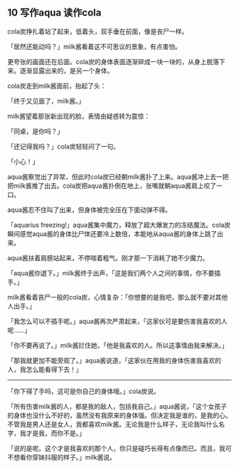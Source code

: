 ## 10 写作aqua 读作cola

cola炭挣扎着站了起来，低着头，双手垂在前面，像是丧尸一样。

「居然还能动吗？」milk酱看着这不可思议的景象，有点害怕。

更夸张的画面还在后面。cola炭的身体表面逐渐碎成一块一块的，从身上脱落下来。逐渐显露出来的，是另一个身体。

cola炭走到milk酱面前，抬起了头：

「终于又见面了，milk酱。」

milk酱望着那张新出现的脸，表情由疑惑转为震惊：

「同桌，是你吗？」

「还记得我吗？」cola炭轻轻问了一句。

「小心！」

aqua酱察觉出了异常，但此时cola炭已经朝milk酱扑了上来。aqua酱冲上去一把把milk酱推了出去。cola炭把aqua酱扑倒在地上，张嘴就朝aqua酱肩上咬了一口。

aqua酱忍不住叫了出来，但身体被完全压在下面动弹不得。

「aquarius freezing!」aqua酱集中魔力，释放了超大爆发力的冻结魔法。cola炭瞬间感觉aqua酱的身体比尸体还要冷上数倍，本能地从aqua酱的身体上跳了出来。

aqua酱扶着肩膀站起来，不停喘着粗气。刚才那一下消耗了她不少魔力。

「aqua酱你退下。」milk酱终于出声，「这是我们两个人之间的事情，你不要插手。」

milk酱看着丧尸一般的cola炭，心情复杂：「你想要的是我吧，那么就不要对其他人出手。」

「我怎么可以不插手呢。」aqua酱再次严肃起来，「这家伙可是要伤害我喜欢的人呢……」

「你不要再说了。」milk酱拦住她，「他是我喜欢的人。所以这事情由我来解决。」

「那我就更加不能旁观了。」aqua酱说道，「这家伙在用我的身体伤害我喜欢的人，我怎么能看得下去！」

---

「你下得了手吗，这可是你自己的身体哦。」cola炭说。

「所有伤害milk酱的人，都是我的敌人，包括我自己。」aqua酱说，「这个女孩子的身体也没什么不好的，虽然没有我原来的身体强。但决定我是谁的，是我的心。不管我是男人还是女人，我都喜欢milk酱。无论我是什么样子，无论我叫什么名字，我才是我，而你不是。」

「说的是呢。这个才是我喜欢的那个人，你只是碰巧长得有点像而已。而且，我可不想看你穿妹抖服的样子。」milk酱说。